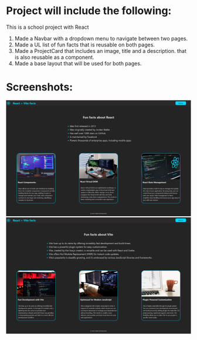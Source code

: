 # Project will include the following:

This is a school project with React

1.  Made a Navbar with a dropdown menu to navigate between two pages.
2.  Made a UL list of fun facts that is reusable on both pages.
3.  Made a ProjectCard that includes an image, title and a description. that is also reusable as a component.
4.  Made a base layout that will be used for both pages.

# Screenshots:

![Alt text](public/images/Reactpage.png)![Alt text](public/images/Vitepage.png)
